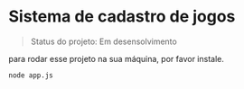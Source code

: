 <h1> Sistema de cadastro de jogos </h1>

> Status do projeto: Em desensolvimento

para rodar esse projeto na sua máquina, por favor instale.

````````
node app.js
````````
